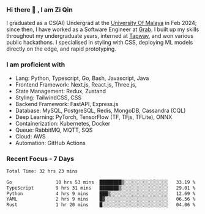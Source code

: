 <!-- <img height="180rem" width="100%" src="https://github.com/ziqinyeow/ziqinyeow/blob/main/header.png?raw=true" /> -->

### Hi there 👋 , I am Zi Qin
<!-- ![visitors](https://visitor-badge.glitch.me/badge?page_id=page.id) -->

I graduated as a CS(AI) Undergrad at the [University Of Malaya](https://www.um.edu.my/) in Feb 2024; since then, I have worked as a Software Engineer at [Grab](https://www.grab.com/my/). I built up my skills throughout my undergraduate years, interned at [Tapway](https://gotapway.com/), and won various public hackathons. I specialised in styling with CSS, deploying ML models directly on the edge, and rapid prototyping.

### I am proficient with

- Lang: Python, Typescript, Go, Bash, Javascript, Java
- Frontend Framework: Next.js, React.js, Three.js,
- State Management: Redux, Zustand
- Styling: TailwindCSS, CSS
- Backend Framework: FastAPI, Express.js
- Database: MySQL, PostgreSQL, Redis, MongoDB, Cassandra (CQL)
- Deep Learning: PyTorch, TensorFlow (TF, TFjs, TFLite), ONNX
- Containerization: Kubernetes, Docker
- Queue: RabbitMQ, MQTT, SQS
- Cloud: AWS
- Automation: GitHub Actions

### Recent Focus - 7 Days
<!--START_SECTION:waka-->

```txt
Total Time: 32 hrs 23 mins

Go                10 hrs 53 mins  ████████▒░░░░░░░░░░░░░░░░   33.19 %
TypeScript        9 hrs 31 mins   ███████▒░░░░░░░░░░░░░░░░░   29.01 %
Python            4 hrs 9 mins    ███▒░░░░░░░░░░░░░░░░░░░░░   12.69 %
YAML              2 hrs 9 mins    █▓░░░░░░░░░░░░░░░░░░░░░░░   06.56 %
Rust              1 hr 20 mins    █░░░░░░░░░░░░░░░░░░░░░░░░   04.06 %
```

<!--END_SECTION:waka-->

<!--![Leetcode Stats](https://leetcard.jacoblin.cool/ziqinyeow?ext=heatmap&theme=light,nord&width=1200&height=400)-->
